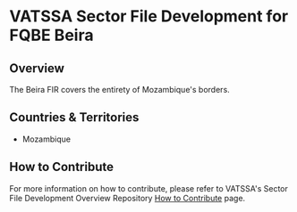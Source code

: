 # VATSSA Sector File Development for FQBE Beira

## Overview

The Beira FIR covers the entirety of Mozambique's borders.

## Countries & Territories

- Mozambique

## How to Contribute

For more information on how to contribute, please refer to VATSSA's Sector File Development Overview Repository [How to Contribute](https://github.com/VATSIM-SSA/sectorfile-overview/wiki/How-to-Contribute) page.
